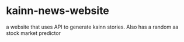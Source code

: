 # kainn-news-website
a website that uses API to generate kainn stories. Also has a random aa stock market predictor
